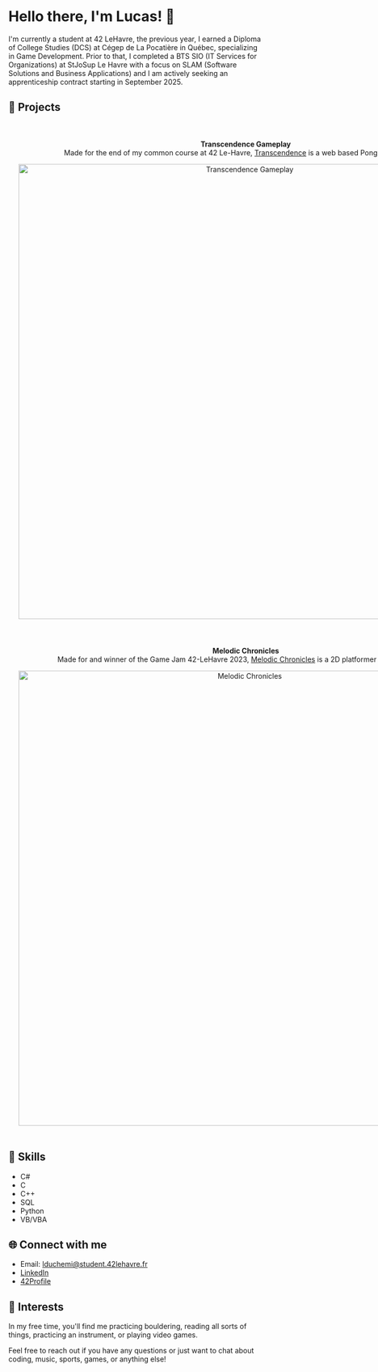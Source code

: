# Hello there, I'm Lucas! 👋

I'm currently a student at 42 LeHavre, the previous year, I earned a Diploma of College Studies (DCS) at Cégep de La Pocatière in Québec, specializing in Game Development. Prior to that, I completed a BTS SIO (IT Services for Organizations) at StJoSup Le Havre with a focus on SLAM (Software Solutions and Business Applications) and I am actively seeking an apprenticeship contract starting in September 2025.

## 🚀 Projects

<div align="center">
  <div style="display: inline-block; text-align: center; margin: 20px;">
    <p>
      <strong>Transcendence Gameplay</strong><br>
      Made for the end of my common course at 42 Le-Havre, <a href="https://github.com/lolopss/Transcendence">Transcendence</a> is a web based Pong game project..
    </p>
    <img src="https://github.com/user-attachments/assets/892a11a8-116d-440a-91c9-6a7b09b2d7c3" width="900" alt="Transcendence Gameplay">
  </div>

  <div style="display: inline-block; text-align: center; margin: 20px;">
    <p>
      <strong>Melodic Chronicles</strong><br>
      Made for and winner of the Game Jam 42-LeHavre 2023, <a href="https://github.com/Duchemil/Melodic-Chronicles">Melodic Chronicles<a> is a 2D platformer based on sound.
    </p>
    <img src="https://github.com/user-attachments/assets/adfe9ad1-c610-401b-a227-9b2dd6f9f257" width="900" alt="Melodic Chronicles">
  </div>
</div>

## 🔧 Skills

- C#
- C
- C++
- SQL
- Python
- VB/VBA

## 🌐 Connect with me

- Email: lduchemi@student.42lehavre.fr
- [LinkedIn](https://www.linkedin.com/in/lucas-duchemin-331034339/)
- [42Profile](https://profile.intra.42.fr/users/lduchemi) 

## 👾 Interests

In my free time, you'll find me practicing bouldering, reading all sorts of things, practicing an instrument, or playing video games.

Feel free to reach out if you have any questions or just want to chat about coding, music, sports, games, or anything else!
